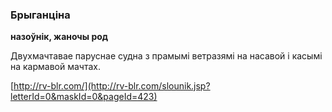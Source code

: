 ### Брыганціна
**назоўнік, жаночы род**

Двухмачтавае паруснае судна з прамымі ветразямі на насавой і касымі на кармавой мачтах.

<a rel="author">[http://rv-blr.com/](http://rv-blr.com/slounik.jsp?letterId=0&maskId=0&pageId=423)</a>
